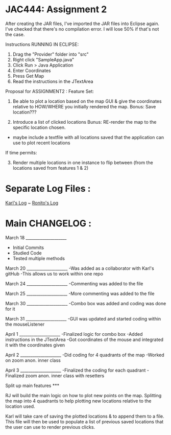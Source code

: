 # JAC444: Assignment 2 

After creating the JAR files, I've imported the JAR files into Eclipse again. I've checked that there's no compilation error. I will lose 50% if that's not the case.

Instructions RUNNING IN ECLIPSE:
1. Drag the "Provider" folder into "src"
2. Right click "SampleApp.java"
3. Click Run > Java Application
4. Enter Coordinates
5. Press Get Map
6. Read the instructions in the JTextArea


Proposal for ASSIGNMENT2 :
Feature Set:

1. Be able to plot a location based on the map GUI & give the coordinates relative to HOW/WHERE you initially rendered the map.
  Bonus: Save location???
  
2. Introduce a list of clicked locations Bunus: RE-render the map to the specific location chosen.
  - maybe include a textfile with all locations saved that the application can use to plot recent locations

If time permits:

3. Render multiple locations in one instance to flip between (from the locations saved from features 1 & 2)

# Separate Log Files :

[Karl's Log](./jac444a-3/blob/master/karl-log) ~ [Ronito's Log](./jac444a-3/blob/master/ronito-log)

# Main CHANGELOG :

March 18 ____________________
 - Initial Commits
 - Studied Code
 - Tested multiple methods
 
March 20 ____________________
-Was added as a collaborator with Karl's gitHub
-This allows us to work within one repo

March 24 ____________________
-Commenting was added to the file

March 25 ____________________
-More commenting was added to the file

March 30 ____________________
-Combo box was added and coding was done for it

March 31 ____________________
-GUI was updated and started coding within the mouseListener

April 1  ____________________
-Finalized logic for combo box
-Added instructions in the JTextArea
-Got coordinates of the mouse and integrated it with the coordinates given

April 2  ____________________
-Did coding for 4 quadrants of the map
-Worked on zoom anon. inner class 

April 3  ____________________
-Finalized the coding for each quadrant
-Finalized zoom anon. inner class with resetters 

Split up main features ***

RJ will build the main logic on how to plot new points on the map.  Splitting the
map into 4 quadrants to help plotting new locations relative to the location used.

Karl will take care of saving the plotted locations & to append them to a file.
This file will then be used to populate a list of previous saved locations that
the user can use to render previous clicks.

